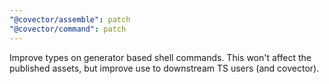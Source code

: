 ```yaml
---
"@covector/assemble": patch
"@covector/command": patch
---
```


Improve types on generator based shell commands. This won't affect the published assets, but improve use to downstream TS users (and covector).
